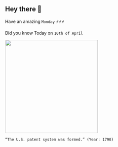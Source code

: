 ## Hey there 👋
Have an amazing `Monday` ⚡⚡⚡

Did you know Today on `10th of April`
 
 [<img src="https://mtv-main-assets.mountvernon.org/files/callout/text-image-block-full/image/sml_washingtoncabinet_loc_10098v_crop.jpg" width="300" />](https://www.mountvernon.org/george-washington/the-first-president/patents/#:~:text=2.,a%20system%20to%20grant%20patents.) 
 ```
“The U.S. patent system was formed.” (Year: 1790)
```
